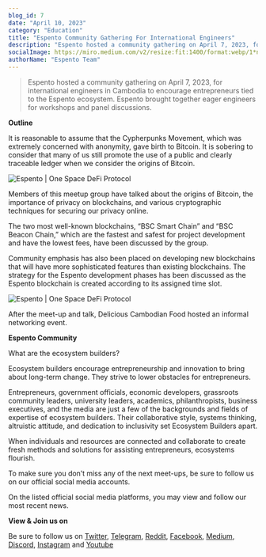 ```yaml
---
blog_id: 7
date: "April 10, 2023"
category: "Education"
title: "Espento Community Gathering For International Engineers"
description: "Espento hosted a community gathering on April 7, 2023, for international engineers in Cambodia to encourage entrepreneurs tied to the Espento ecosystem. Espento brought together eager engineers for workshops and panel discussions."
socialImage: https://miro.medium.com/v2/resize:fit:1400/format:webp/1*nqsztJ4W2Hoxdyx4Vd0e4Q.png
authorName: "Espento Team"
---
```


> Espento hosted a community gathering on April 7, 2023, for international engineers in Cambodia to encourage entrepreneurs tied to the Espento ecosystem.
> Espento brought together eager engineers for workshops and panel discussions.

**Outline**

It is reasonable to assume that the Cypherpunks Movement, which was extremely concerned with anonymity, gave birth to Bitcoin. It is sobering to consider that many of us still promote the use of a public and clearly traceable ledger when we consider the origins of Bitcoin.

![Espento | One Space DeFi Protocol](https://miro.medium.com/v2/resize:fit:1400/format:webp/1*TxYeRNYK94bhbAkGdUFcuw.png)

Members of this meetup group have talked about the origins of Bitcoin, the importance of privacy on blockchains, and various cryptographic techniques for securing our privacy online.

The two most well-known blockchains, “BSC Smart Chain” and “BSC Beacon Chain,” which are the fastest and safest for project development and have the lowest fees, have been discussed by the group.

Community emphasis has also been placed on developing new blockchains that will have more sophisticated features than existing blockchains. The strategy for the Espento development phases has been discussed as the Espento blockchain is created according to its assigned time slot.

![Espento | One Space DeFi Protocol](https://miro.medium.com/v2/resize:fit:1400/format:webp/1*rI3ZCcM8U31REENBNyYiEA.jpeg)

After the meet-up and talk, Delicious Cambodian Food hosted an informal networking event.

**Espento Community**

What are the ecosystem builders?

Ecosystem builders encourage entrepreneurship and innovation to bring about long-term change. They strive to lower obstacles for entrepreneurs.

Entrepreneurs, government officials, economic developers, grassroots community leaders, university leaders, academics, philanthropists, business executives, and the media are just a few of the backgrounds and fields of expertise of ecosystem builders. Their collaborative style, systems thinking, altruistic attitude, and dedication to inclusivity set Ecosystem Builders apart.

When individuals and resources are connected and collaborate to create fresh methods and solutions for assisting entrepreneurs, ecosystems flourish.

To make sure you don’t miss any of the next meet-ups, be sure to follow us on our official social media accounts.

On the listed official social media platforms, you may view and follow our most recent news.

**View & Join us on**

Be sure to follow us on [Twitter](https://twitter.com/espentoofficial), [Telegram](https://telegram.me/espento_news), [Reddit](https://www.reddit.com/r/espentoOfficial/), [Facebook](https://www.facebook.com/espentoofficial), [Medium](https://medium.com/@espentoofficial), [Discord](https://discord.gg/HEgRbjJHbC), [Instagram](https://www.instagram.com/espentoofficial) and [Youtube](https://www.youtube.com/@espentoofficial/)
